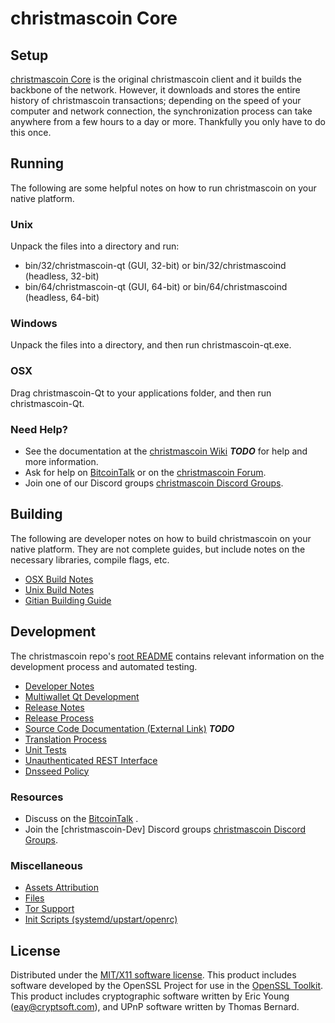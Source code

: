 christmascoin Core
=====================

Setup
---------------------
[christmascoin Core](http://christmascoincoin.com) is the original christmascoin client and it builds the backbone of the network. However, it downloads and stores the entire history of christmascoin transactions; depending on the speed of your computer and network connection, the synchronization process can take anywhere from a few hours to a day or more. Thankfully you only have to do this once.

Running
---------------------
The following are some helpful notes on how to run christmascoin on your native platform.

### Unix

Unpack the files into a directory and run:

- bin/32/christmascoin-qt (GUI, 32-bit) or bin/32/christmascoind (headless, 32-bit)
- bin/64/christmascoin-qt (GUI, 64-bit) or bin/64/christmascoind (headless, 64-bit)

### Windows

Unpack the files into a directory, and then run christmascoin-qt.exe.

### OSX

Drag christmascoin-Qt to your applications folder, and then run christmascoin-Qt.

### Need Help?

* See the documentation at the [christmascoin Wiki](https://en.bitcoin.it/wiki/Main_Page) ***TODO***
for help and more information.
* Ask for help on [BitcoinTalk](https://bitcointalk.org/index.php) or on the [christmascoin Forum](http://christmascoincoin.com/).
* Join one of our Discord groups [christmascoin Discord Groups](https://discord.gg/YcnvMqt).

Building
---------------------
The following are developer notes on how to build christmascoin on your native platform. They are not complete guides, but include notes on the necessary libraries, compile flags, etc.

- [OSX Build Notes](build-osx.md)
- [Unix Build Notes](build-unix.md)
- [Gitian Building Guide](gitian-building.md)

Development
---------------------
The christmascoin repo's [root README](https://github.com/eastcoastcrypto/christmascoin/blob/master/README.md) contains relevant information on the development process and automated testing.

- [Developer Notes](developer-notes.md)
- [Multiwallet Qt Development](multiwallet-qt.md)
- [Release Notes](release-notes.md)
- [Release Process](release-process.md)
- [Source Code Documentation (External Link)](https://dev.visucore.com/bitcoin/doxygen/) ***TODO***
- [Translation Process](translation_process.md)
- [Unit Tests](unit-tests.md)
- [Unauthenticated REST Interface](REST-interface.md)
- [Dnsseed Policy](dnsseed-policy.md)

### Resources

* Discuss on the [BitcoinTalk](https://bitcointalk.org/index.php?topic=1262920.0) .
* Join the [christmascoin-Dev] Discord groups [christmascoin Discord Groups](https://discord.gg/YcnvMqt).

### Miscellaneous
- [Assets Attribution](assets-attribution.md)
- [Files](files.md)
- [Tor Support](tor.md)
- [Init Scripts (systemd/upstart/openrc)](init.md)

License
---------------------
Distributed under the [MIT/X11 software license](http://www.opensource.org/licenses/mit-license.php).
This product includes software developed by the OpenSSL Project for use in the [OpenSSL Toolkit](https://www.openssl.org/). This product includes
cryptographic software written by Eric Young ([eay@cryptsoft.com](mailto:eay@cryptsoft.com)), and UPnP software written by Thomas Bernard.
